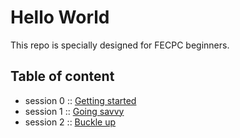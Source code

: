# Hello World

This repo is specially designed for FECPC beginners.

## Table of content
- session 0 :: [Getting started](resources/session0.md)
- session 1 :: [Going savvy](resources/session1.md)
- session 2 :: [Buckle up](resources/session2.md)
